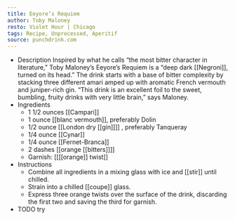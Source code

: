 ```yaml
---
title: Eeyore’s Requiem
author: Toby Maloney
resto: Violet Hour | Chicago
tags: Recipe, Unprocessed, Aperitif
source: punchdrink.com
---
```


- Description
  Inspired by what he calls “the most bitter character in literature,” Toby Maloney’s Eeyore’s Requiem is a “deep dark [[Negroni]], turned on its head.” The drink starts with a base of bitter complexity by stacking three different amari amped up with aromatic French vermouth and juniper-rich gin. “This drink is an excellent foil to the sweet, bumbling, fruity drinks with very little brain,” says Maloney.
- Ingredients
  * 1 1/2 ounces [[Campari]]
  * 1 ounce [[blanc vermouth]], preferably Dolin
  * 1/2 ounce [[London dry [[gin]]]] , preferably Tanqueray
  * 1/4 ounce [[Cynar]]
  * 1/4 ounce [[Fernet-Branca]] 
  * 2 dashes [[orange [[bitters]]]] 
  * Garnish: [[[[orange]] twist]]
- Instructions
  * Combine all ingredients in a mixing glass with ice and [[stir]] until chilled.
  * Strain into a chilled [[coupe]] glass.
  * Express three orange twists over the surface of the drink, discarding the first two and saving the third for garnish.
- TODO try